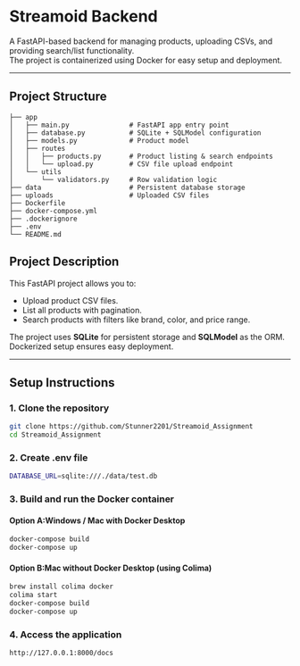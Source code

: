 #  Streamoid  Backend

A FastAPI-based backend for managing products, uploading CSVs, and providing search/list functionality.  
The project is containerized using Docker for easy setup and deployment.

---

##  Project Structure
~~~
├── app
│   ├── main.py               # FastAPI app entry point
│   ├── database.py           # SQLite + SQLModel configuration
│   ├── models.py             # Product model
│   ├── routes
│   │   ├── products.py       # Product listing & search endpoints
│   │   └── upload.py         # CSV file upload endpoint
│   └── utils
│       └── validators.py     # Row validation logic
├── data                      # Persistent database storage
├── uploads                   # Uploaded CSV files
├── Dockerfile
├── docker-compose.yml
├── .dockerignore
├── .env
└── README.md
~~~
##  Project Description

This FastAPI project allows you to:

- Upload product CSV files.
- List all products with pagination.
- Search products with filters like brand, color, and price range.

The project uses **SQLite** for persistent storage and **SQLModel** as the ORM. Dockerized setup ensures easy deployment.

---

##  Setup Instructions

### 1. Clone the repository

```bash
git clone https://github.com/Stunner2201/Streamoid_Assignment
cd Streamoid_Assignment
```
### 2. Create .env file
```bash
DATABASE_URL=sqlite:///./data/test.db
```

### 3. Build and run the Docker container
#### Option A:Windows / Mac with Docker Desktop
```bash
docker-compose build
docker-compose up
```
#### Option B:Mac without Docker Desktop (using Colima)
```bash
brew install colima docker
colima start
docker-compose build
docker-compose up
```
### 4. Access the application
```bash
http://127.0.0.1:8000/docs
```



